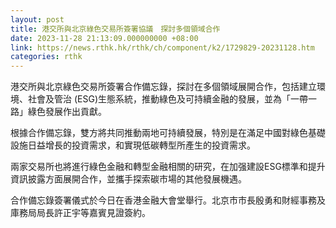```yaml
---
layout: post
title: 港交所與北京綠色交易所簽署協議　探討多個領域合作
date: 2023-11-28 21:13:09.000000000 +08:00
link: https://news.rthk.hk/rthk/ch/component/k2/1729829-20231128.htm
categories: rthk
---
```


港交所與北京綠色交易所簽署合作備忘錄，探討在多個領域展開合作，包括建立環境、社會及管治 (ESG)生態系統，推動綠色及可持續金融的發展，並為「一帶一路」綠色發展作出貢獻。

根據合作備忘錄，雙方將共同推動兩地可持續發展，特別是在滿足中國對綠色基礎設施日益增長的投資需求，和實現低碳轉型所產生的投資需求。

兩家交易所也將進行綠色金融和轉型金融相關的研究，在加强建設ESG標準和提升資訊披露方面展開合作，並攜手探索碳市場的其他發展機遇。

合作備忘錄簽署儀式於今日在香港金融大會堂舉行。北京市市長殷勇和財經事務及庫務局局長許正宇等嘉賓見證簽約。
